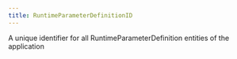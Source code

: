 ```yaml
---
title: RuntimeParameterDefinitionID
---
```


A unique identifier for all RuntimeParameterDefinition entities of the application
